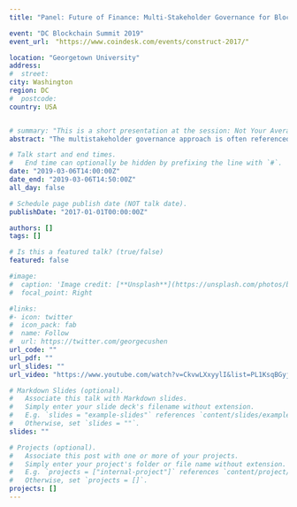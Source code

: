 ```yaml
---
title: "Panel: Future of Finance: Multi-Stakeholder Governance for Blockchain Based New Financial Ecosystem"

event: "DC Blockchain Summit 2019"
event_url:　"https://www.coindesk.com/events/construct-2017/"

location: "Georgetown University"
address:
#  street:
city: Washington
region: DC
#  postcode:
country: USA


# summary: "This is a short presentation at the session: Not Your Average White Paper: Academic Research on Blockchains."
abstract: "The multistakeholder governance approach is often referenced in conjunction with Internet governance and is viewed as an optimal way to make policy decisions for a globally distributed network. Key benefits of the multistakeholder governance model include its inclusiveness and its ability to evolve. This discussion brings together experts in Internet governance and blockchain researchers to discuss a multistakeholder governance approach for the blockchain ecosystem."

# Talk start and end times.
#   End time can optionally be hidden by prefixing the line with `#`.
date: "2019-03-06T14:00:00Z"
date_end: "2019-03-06T14:50:00Z"
all_day: false

# Schedule page publish date (NOT talk date).
publishDate: "2017-01-01T00:00:00Z"

authors: []
tags: []

# Is this a featured talk? (true/false)
featured: false

#image:
#  caption: 'Image credit: [**Unsplash**](https://unsplash.com/photos/bzdhc5b3Bxs)'
#  focal_point: Right

#links:
#- icon: twitter
#  icon_pack: fab
#  name: Follow
#  url: https://twitter.com/georgecushen
url_code: ""
url_pdf: ""
url_slides: ""
url_video: "https://www.youtube.com/watch?v=CkvwLXxyylI&list=PL1KsqBGyjG4hT9IJ2tyS3Z5ANBfBfi3-H&index=12"

# Markdown Slides (optional).
#   Associate this talk with Markdown slides.
#   Simply enter your slide deck's filename without extension.
#   E.g. `slides = "example-slides"` references `content/slides/example-slides.md`.
#   Otherwise, set `slides = ""`.
slides: ""

# Projects (optional).
#   Associate this post with one or more of your projects.
#   Simply enter your project's folder or file name without extension.
#   E.g. `projects = ["internal-project"]` references `content/project/deep-learning/index.md`.
#   Otherwise, set `projects = []`.
projects: []
---
```

